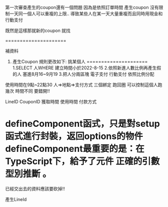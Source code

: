 第一次審查產生的coupon還有一個問題 因為是依照訂單時間 產生coupon 
沒有限制一天同一個人可以重複的上限.. 導致某些人在某一天大量重複而且同時用現金和行動支付

既然是這樣那就新的coupon
就找


=====================

補資料
1. 產生Coupon 
規則更改如下:
挑某個人
=====================
1.SELECT 人WHERE 建立時間小於2022-8-15 
2.依照新進人數比例再產生假的人 塞進8月16~9月19
3.把人分兩區塊 電子支付 行動支付 依照比例分配

使用時間在9點~22點30
人=>地點=>支付方式 三個綁定
跑回圈 可以控制這個人跑幾次
時間不同 要錯開!!

LineID	CouponID	獲取時間	使用時間	付款方式

defineComponent函式，只是對setup函式進行封裝，返回options的物件
defineComponent最重要的是：在TypeScript下，給予了元件 正確的引數型別推斷 。
=====================
已經交出去的資料應該要砍掉!!

產生LineId

